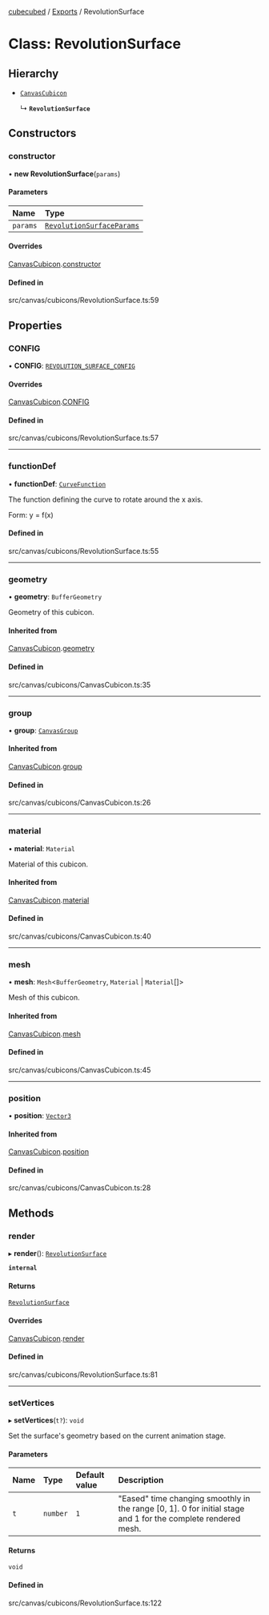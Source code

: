 [cubecubed](/reference/README.md) / [Exports](/reference/modules.md) / RevolutionSurface

# Class: RevolutionSurface

## Hierarchy

- [`CanvasCubicon`](/reference/classes/CanvasCubicon.md)

  ↳ **`RevolutionSurface`**

## Constructors

### constructor

• **new RevolutionSurface**(`params`)

#### Parameters

| Name | Type |
| :------ | :------ |
| `params` | [`RevolutionSurfaceParams`](/reference/interfaces/RevolutionSurfaceParams.md) |

#### Overrides

[CanvasCubicon](/reference/classes/CanvasCubicon.md).[constructor](/reference/classes/CanvasCubicon.md#constructor)

#### Defined in

src/canvas/cubicons/RevolutionSurface.ts:59

## Properties

### CONFIG

• **CONFIG**: [`REVOLUTION_SURFACE_CONFIG`](/reference/interfaces/REVOLUTION_SURFACE_CONFIG.md)

#### Overrides

[CanvasCubicon](/reference/classes/CanvasCubicon.md).[CONFIG](/reference/classes/CanvasCubicon.md#config)

#### Defined in

src/canvas/cubicons/RevolutionSurface.ts:57

___

### functionDef

• **functionDef**: [`CurveFunction`](/reference/types/CurveFunction.md)

The function defining the curve to rotate around the x axis.

Form: y = f(x)

#### Defined in

src/canvas/cubicons/RevolutionSurface.ts:55

___

### geometry

• **geometry**: `BufferGeometry`

Geometry of this cubicon.

#### Inherited from

[CanvasCubicon](/reference/classes/CanvasCubicon.md).[geometry](/reference/classes/CanvasCubicon.md#geometry)

#### Defined in

src/canvas/cubicons/CanvasCubicon.ts:35

___

### group

• **group**: [`CanvasGroup`](/reference/classes/CanvasGroup.md)

#### Inherited from

[CanvasCubicon](/reference/classes/CanvasCubicon.md).[group](/reference/classes/CanvasCubicon.md#group)

#### Defined in

src/canvas/cubicons/CanvasCubicon.ts:26

___

### material

• **material**: `Material`

Material of this cubicon.

#### Inherited from

[CanvasCubicon](/reference/classes/CanvasCubicon.md).[material](/reference/classes/CanvasCubicon.md#material)

#### Defined in

src/canvas/cubicons/CanvasCubicon.ts:40

___

### mesh

• **mesh**: `Mesh`<`BufferGeometry`, `Material` \| `Material`[]\>

Mesh of this cubicon.

#### Inherited from

[CanvasCubicon](/reference/classes/CanvasCubicon.md).[mesh](/reference/classes/CanvasCubicon.md#mesh)

#### Defined in

src/canvas/cubicons/CanvasCubicon.ts:45

___

### position

• **position**: [`Vector3`](/reference/classes/Vector3.md)

#### Inherited from

[CanvasCubicon](/reference/classes/CanvasCubicon.md).[position](/reference/classes/CanvasCubicon.md#position)

#### Defined in

src/canvas/cubicons/CanvasCubicon.ts:28

## Methods

### render

▸ **render**(): [`RevolutionSurface`](/reference/classes/RevolutionSurface.md)

**`internal`**

#### Returns

[`RevolutionSurface`](/reference/classes/RevolutionSurface.md)

#### Overrides

[CanvasCubicon](/reference/classes/CanvasCubicon.md).[render](/reference/classes/CanvasCubicon.md#render)

#### Defined in

src/canvas/cubicons/RevolutionSurface.ts:81

___

### setVertices

▸ **setVertices**(`t?`): `void`

Set the surface's geometry based on the current animation stage.

#### Parameters

| Name | Type | Default value | Description |
| :------ | :------ | :------ | :------ |
| `t` | `number` | `1` | "Eased" time changing smoothly in the range [0, 1]. 0 for initial stage and 1 for the complete rendered mesh. |

#### Returns

`void`

#### Defined in

src/canvas/cubicons/RevolutionSurface.ts:122
